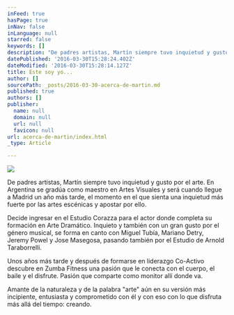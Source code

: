 ```yaml
---
inFeed: true
hasPage: true
inNav: false
inLanguage: null
starred: false
keywords: []
description: "De padres artistas, Martín siempre tuvo inquietud y gusto por el arte. En Argentina se gradúa como maestro en Artes Visuales y será cuando llegue a Madrid un año más tarde, el momento en el que sienta una inquietud más fuerte por las artes escénicas y apostar por ello.\_"
datePublished: '2016-03-30T15:28:24.402Z'
dateModified: '2016-03-30T15:28:14.127Z'
title: Este soy yo...
author: []
sourcePath: _posts/2016-03-30-acerca-de-martin.md
published: true
authors: []
publisher:
  name: null
  domain: null
  url: null
  favicon: null
url: acerca-de-martin/index.html
_type: Article

---
```

![](https://the-grid-user-content.s3-us-west-2.amazonaws.com/7ca8a343-4bc0-4a25-a9c8-f4dd24d88f5e.jpg)

De padres artistas, Martín siempre tuvo inquietud y gusto por el arte. En Argentina se gradúa como maestro en Artes Visuales y será cuando llegue a Madrid un año más tarde, el momento en el que sienta una inquietud más fuerte por las artes escénicas y apostar por ello. 

Decide ingresar en el Estudio Corazza para el actor donde completa su formación en Arte Dramático. Inquieto y también con un gran gusto por el género musical, se forma en canto con Miguel Tubía, Mariano Detry, Jeremy Powel y Jose Masegosa, pasando también por el Estudio de Arnold Taraborrelli. 

Unos años más tarde y después de formarse en liderazgo Co-Activo descubre en Zumba Fitness una pasión que le conecta con el cuerpo, el baile y el disfrute. Pasión que comparte como monitor allí donde va.

Amante de la naturaleza y de la palabra "arte" aún en su versión más incipiente, entusiasta y comprometido con él y con eso con lo que disfruta más allá del tiempo: creando.